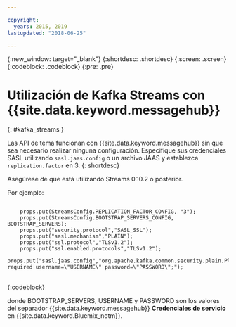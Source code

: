 ```yaml
---

copyright:
  years: 2015, 2019
lastupdated: "2018-06-25"

---
```


{:new_window: target="_blank"}
{:shortdesc: .shortdesc}
{:screen: .screen}
{:codeblock: .codeblock}
{:pre: .pre}

# Utilización de Kafka Streams con {{site.data.keyword.messagehub}}
{: #kafka_streams }

Las API de tema funcionan con {{site.data.keyword.messagehub}} sin que sea necesario realizar ninguna configuración. Especifique sus credenciales SASL utilizando <code>sasl.jaas.config</code> o un archivo JAAS y establezca <code>replication.factor</code> en 3.
{: shortdesc}

Asegúrese de que está utilizando Streams 0.10.2 o posterior.   

Por ejemplo:

<pre>
<code>
    props.put(StreamsConfig.REPLICATION_FACTOR_CONFIG, "3");
    props.put(StreamsConfig.BOOTSTRAP_SERVERS_CONFIG, BOOTSTRAP_SERVERS);
    props.put("security.protocol","SASL_SSL");
    props.put("sasl.mechanism","PLAIN");
    props.put("ssl.protocol","TLSv1.2");
    props.put("ssl.enabled.protocols","TLSv1.2");
    props.put("sasl.jaas.config","org.apache.kafka.common.security.plain.PlainLoginModule required username=\"USERNAME\" password=\"PASSWORD\";");
</code>
</pre>
{:codeblock}

donde BOOTSTRAP_SERVERS, USERNAME y PASSWORD son los valores del separador {{site.data.keyword.messagehub}} **Credenciales de servicio** en {{site.data.keyword.Bluemix_notm}}.

<!--
new topic that includes content from existing topics about samples and migration
-->

